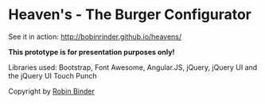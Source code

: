 Heaven's - The Burger Configurator
==========================================

See it in action: <a href="http://bobinrinder.github.io/heavens/" target="_blank">http://bobinrinder.github.io/heavens/</a>

<b>This prototype is for presentation purposes only!</b>

Libraries used: Bootstrap, Font Awesome, Angular.JS, jQuery, jQuery UI and the jQuery UI Touch Punch

Copyright by <a href="http://robinbinder.com" target="_blank">Robin Binder</a>
